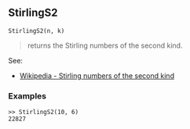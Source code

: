 ## StirlingS2

``` 
StirlingS2(n, k)
``` 

> returns the Stirling numbers of the second kind. 
 
See:  
* [Wikipedia - Stirling numbers of the second kind](http://en.wikipedia.org/wiki/Stirling_numbers_of_the_second_kind)

### Examples
``` 
>> StirlingS2(10, 6)
22827
```